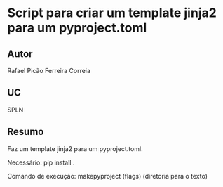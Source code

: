 # Script para criar um template jinja2 para um pyproject.toml

## Autor
Rafael Picão Ferreira Correia

## UC
SPLN

## Resumo

Faz um template jinja2 para um pyproject.toml.


Necessário: pip install .

Comando de execução: makepyproject (flags) (diretoria para o texto)


